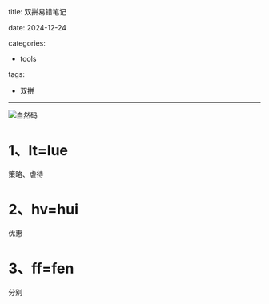 title: 双拼易错笔记

date: 2024-12-24 

categories:

- tools


tags:

- 双拼

---

![自然码](assets/tools/%E8%87%AA%E7%84%B6%E7%A0%81.png)

# 1、lt=lue

策略、虐待

# 2、hv=hui

优惠

# 3、ff=fen

分别